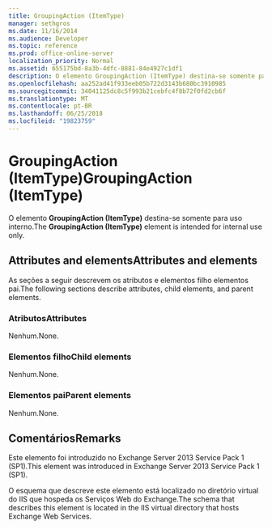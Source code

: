 ```yaml
---
title: GroupingAction (ItemType)
manager: sethgros
ms.date: 11/16/2014
ms.audience: Developer
ms.topic: reference
ms.prod: office-online-server
localization_priority: Normal
ms.assetid: 655175bd-8a3b-4dfc-8881-84e4927c1df1
description: O elemento GroupingAction (ItemType) destina-se somente para uso interno.
ms.openlocfilehash: aa252ad41f933eeb05b722d3143b680bc3910985
ms.sourcegitcommit: 34041125dc8c5f993b21cebfc4f8b72f0fd2cb6f
ms.translationtype: MT
ms.contentlocale: pt-BR
ms.lasthandoff: 06/25/2018
ms.locfileid: "19823759"
---
```

# <a name="groupingaction-itemtype"></a><span data-ttu-id="94e5d-103">GroupingAction (ItemType)</span><span class="sxs-lookup"><span data-stu-id="94e5d-103">GroupingAction (ItemType)</span></span>

<span data-ttu-id="94e5d-104">O elemento **GroupingAction (ItemType)** destina-se somente para uso interno.</span><span class="sxs-lookup"><span data-stu-id="94e5d-104">The **GroupingAction (ItemType)** element is intended for internal use only.</span></span> 

## <a name="attributes-and-elements"></a><span data-ttu-id="94e5d-105">Attributes and elements</span><span class="sxs-lookup"><span data-stu-id="94e5d-105">Attributes and elements</span></span>

<span data-ttu-id="94e5d-106">As seções a seguir descrevem os atributos e elementos filho elementos pai.</span><span class="sxs-lookup"><span data-stu-id="94e5d-106">The following sections describe attributes, child elements, and parent elements.</span></span>
  
### <a name="attributes"></a><span data-ttu-id="94e5d-107">Atributos</span><span class="sxs-lookup"><span data-stu-id="94e5d-107">Attributes</span></span>

<span data-ttu-id="94e5d-108">Nenhum.</span><span class="sxs-lookup"><span data-stu-id="94e5d-108">None.</span></span>
  
### <a name="child-elements"></a><span data-ttu-id="94e5d-109">Elementos filho</span><span class="sxs-lookup"><span data-stu-id="94e5d-109">Child elements</span></span>

<span data-ttu-id="94e5d-110">Nenhum.</span><span class="sxs-lookup"><span data-stu-id="94e5d-110">None.</span></span>
  
### <a name="parent-elements"></a><span data-ttu-id="94e5d-111">Elementos pai</span><span class="sxs-lookup"><span data-stu-id="94e5d-111">Parent elements</span></span>

<span data-ttu-id="94e5d-112">Nenhum.</span><span class="sxs-lookup"><span data-stu-id="94e5d-112">None.</span></span>
  
## <a name="remarks"></a><span data-ttu-id="94e5d-113">Comentários</span><span class="sxs-lookup"><span data-stu-id="94e5d-113">Remarks</span></span>

<span data-ttu-id="94e5d-114">Este elemento foi introduzido no Exchange Server 2013 Service Pack 1 (SP1).</span><span class="sxs-lookup"><span data-stu-id="94e5d-114">This element was introduced in Exchange Server 2013 Service Pack 1 (SP1).</span></span>
  
<span data-ttu-id="94e5d-115">O esquema que descreve este elemento está localizado no diretório virtual do IIS que hospeda os Serviços Web do Exchange.</span><span class="sxs-lookup"><span data-stu-id="94e5d-115">The schema that describes this element is located in the IIS virtual directory that hosts Exchange Web Services.</span></span>
  

